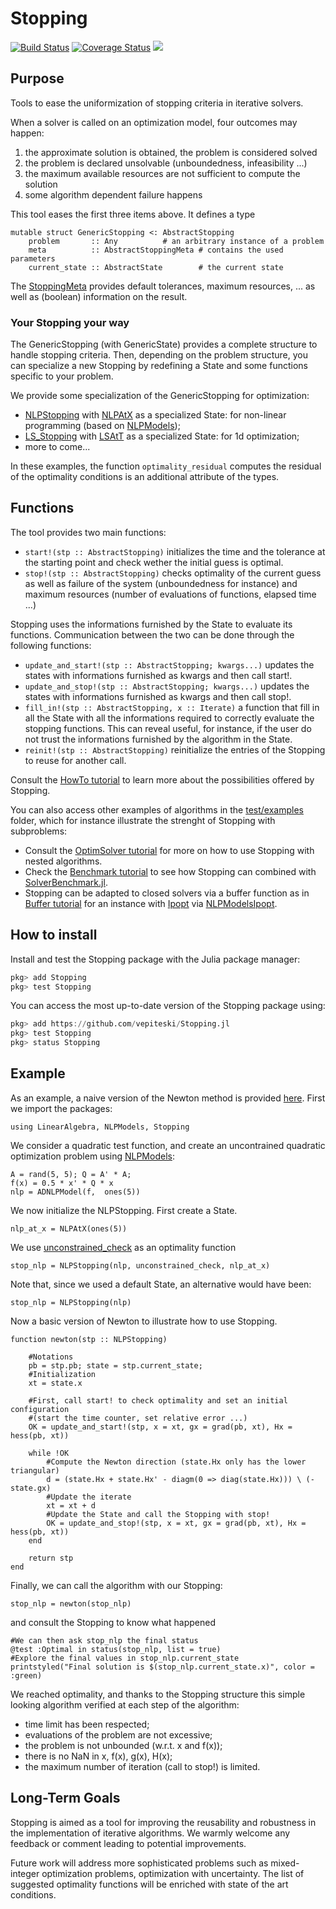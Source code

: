 # Stopping

[![Build Status](https://travis-ci.org/vepiteski/Stopping.jl.svg?branch=master)](https://travis-ci.org/vepiteski/Stopping.jl)
[![Coverage Status](https://coveralls.io/repos/vepiteski/Stopping.jl/badge.svg?branch=master&service=github)](https://coveralls.io/github/vepiteski/Stopping.jl?branch=julia-0.7)
[![](https://img.shields.io/badge/docs-dev-blue.svg)](https://vepiteski.github.io/Stopping.jl/dev/)


## Purpose

Tools to ease the uniformization of stopping criteria in iterative solvers.

When a solver is called on an optimization model, four outcomes may happen:

1. the approximate solution is obtained, the problem is considered solved
2. the problem is declared unsolvable (unboundedness, infeasibility ...)
3. the maximum available resources are not sufficient to compute the solution
4. some algorithm dependent failure happens

This tool eases the first three items above. It defines a type

    mutable struct GenericStopping <: AbstractStopping
        problem       :: Any          # an arbitrary instance of a problem
        meta          :: AbstractStoppingMeta # contains the used parameters
        current_state :: AbstractState        # the current state

The [StoppingMeta](https://github.com/vepiteski/Stopping.jl/blob/master/src/Stopping/StoppingMetamod.jl) provides default tolerances, maximum resources, ...  as well as (boolean) information on the result.

### Your Stopping your way

The GenericStopping (with GenericState) provides a complete structure to handle stopping criteria.
Then, depending on the problem structure, you can specialize a new Stopping by
redefining a State and some functions specific to your problem.

We provide some specialization of the GenericStopping for optimization:
  * [NLPStopping](https://github.com/vepiteski/Stopping.jl/blob/master/src/Stopping/NLPStoppingmod.jl) with [NLPAtX](https://github.com/vepiteski/Stopping.jl/blob/master/src/State/NLPAtXmod.jl) as a specialized State: for non-linear programming (based on [NLPModels](https://github.com/JuliaSmoothOptimizers/NLPModels.jl));
  * [LS_Stopping](https://github.com/vepiteski/Stopping.jl/blob/master/src/Stopping/LineSearchStoppingmod.jl) with [LSAtT](https://github.com/vepiteski/Stopping.jl/blob/master/src/State/LSAtTmod.jl) as a specialized State: for 1d optimization;
  * more to come...

In these examples, the function `optimality_residual` computes the residual of the optimality conditions is an additional attribute of the types.

## Functions

The tool provides two main functions:
* `start!(stp :: AbstractStopping)` initializes the time and the tolerance at the starting point and check wether the initial guess is optimal.
* `stop!(stp :: AbstractStopping)` checks optimality of the current guess as well as failure of the system (unboundedness for instance) and maximum resources (number of evaluations of functions, elapsed time ...)

Stopping uses the informations furnished by the State to evaluate its functions. Communication between the two can be done through the following functions:
* `update_and_start!(stp :: AbstractStopping; kwargs...)` updates the states with informations furnished as kwargs and then call start!.
* `update_and_stop!(stp :: AbstractStopping; kwargs...)` updates the states with informations furnished as kwargs and then call stop!.
* `fill_in!(stp :: AbstractStopping, x :: Iterate)` a function that fill in all the State with all the informations required to correctly evaluate the stopping functions. This can reveal useful, for instance, if the user do not trust the informations furnished by the algorithm in the State.
* `reinit!(stp :: AbstractStopping)` reinitialize the entries of
the Stopping to reuse for another call.

Consult the [HowTo tutorial](https://github.com/vepiteski/Stopping.jl/blob/master/test/examples/runhowto.jl) to learn more about the possibilities offered by Stopping.

You can also access other examples of algorithms in the [test/examples](https://github.com/vepiteski/Stopping.jl/blob/master/test/examples/) folder, which for instance illustrate the strenght of Stopping with subproblems:
* Consult the [OptimSolver tutorial](https://github.com/vepiteski/Stopping.jl/blob/master/test/examples/run-optimsolver.jl) for more on how to use Stopping with nested algorithms.
* Check the [Benchmark tutorial](https://github.com/vepiteski/Stopping.jl/blob/master/test/examples/benchmark.jl) to see how Stopping can combined with [SolverBenchmark.jl](https://juliasmoothoptimizers.github.io/SolverBenchmark.jl/).
* Stopping can be adapted to closed solvers via a buffer function as in [Buffer tutorial](https://github.com/vepiteski/Stopping.jl/blob/master/test/examples/buffer.jl) for an instance with [Ipopt](https://github.com/JuliaOpt/Ipopt.jl) via [NLPModelsIpopt](https://github.com/JuliaSmoothOptimizers/NLPModelsIpopt.jl).

## How to install
Install and test the Stopping package with the Julia package manager:
```julia
pkg> add Stopping
pkg> test Stopping
```
You can access the most up-to-date version of the Stopping package using:
```julia
pkg> add https://github.com/vepiteski/Stopping.jl
pkg> test Stopping
pkg> status Stopping
```
## Example

As an example, a naive version of the Newton method is provided [here](https://github.com/vepiteski/Stopping.jl/blob/master/test/examples/newton.jl). First we import the packages:
```
using LinearAlgebra, NLPModels, Stopping
```
We consider a quadratic test function, and create an uncontrained quadratic optimization problem using [NLPModels](https://github.com/JuliaSmoothOptimizers/NLPModels.jl):
```
A = rand(5, 5); Q = A' * A;
f(x) = 0.5 * x' * Q * x
nlp = ADNLPModel(f,  ones(5))
```

We now initialize the NLPStopping. First create a State.
```
nlp_at_x = NLPAtX(ones(5))
```
We use [unconstrained_check](https://github.com/vepiteski/Stopping.jl/blob/master/src/Stopping/nlp_admissible_functions.jl) as an optimality function
```
stop_nlp = NLPStopping(nlp, unconstrained_check, nlp_at_x)
```
Note that, since we used a default State, an alternative would have been:
```
stop_nlp = NLPStopping(nlp)
```

Now a basic version of Newton to illustrate how to use Stopping.
```
function newton(stp :: NLPStopping)

    #Notations
    pb = stp.pb; state = stp.current_state;
    #Initialization
    xt = state.x

    #First, call start! to check optimality and set an initial configuration
    #(start the time counter, set relative error ...)
    OK = update_and_start!(stp, x = xt, gx = grad(pb, xt), Hx = hess(pb, xt))

    while !OK
        #Compute the Newton direction (state.Hx only has the lower triangular)
        d = (state.Hx + state.Hx' - diagm(0 => diag(state.Hx))) \ (- state.gx)
        #Update the iterate
        xt = xt + d
        #Update the State and call the Stopping with stop!
        OK = update_and_stop!(stp, x = xt, gx = grad(pb, xt), Hx = hess(pb, xt))
    end

    return stp
end
```
Finally, we can call the algorithm with our Stopping:
```
stop_nlp = newton(stop_nlp)
```
and consult the Stopping to know what happened
```
#We can then ask stop_nlp the final status
@test :Optimal in status(stop_nlp, list = true)
#Explore the final values in stop_nlp.current_state
printstyled("Final solution is $(stop_nlp.current_state.x)", color = :green)
```
We reached optimality, and thanks to the Stopping structure this simple looking
algorithm verified at each step of the algorithm:
- time limit has been respected;
- evaluations of the problem are not excessive;
- the problem is not unbounded (w.r.t. x and f(x));
- there is no NaN in x, f(x), g(x), H(x);
- the maximum number of iteration (call to stop!) is limited.

## Long-Term Goals

Stopping is aimed as a tool for improving the reusability and robustness in the implementation of iterative algorithms. We warmly welcome any feedback or comment leading to potential improvements.

Future work will address more sophisticated problems such as mixed-integer optimization problems, optimization with uncertainty. The list of suggested optimality functions will be enriched with state of the art conditions.
